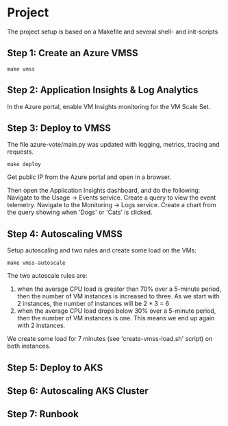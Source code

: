 # Project

The project setup is based on a Makefile and several shell- and init-scripts


## Step 1: Create an Azure VMSS

    make vmss


## Step 2: Application Insights & Log Analytics

In the Azure portal, enable VM Insights monitoring for the VM Scale Set.


## Step 3: Deploy to VMSS

The file azure-vote/main.py was updated with logging, metrics, tracing and requests.

    make deploy

Get public IP from the Azure portal and open in a browser.

Then open the Application Insights dashboard, and do the following:
Navigate to the Usage → Events service. Create a query to view the event telemetry.
Navigate to the Monitoring → Logs service. Create a chart from the query showing when 'Dogs' or 'Cats' is clicked.


## Step 4: Autoscaling VMSS

Setup autoscaling and two rules and create some load on the VMs:

    make vmss-autoscale

The two autoscale rules are:

1. when the average CPU load is greater than 70% over a 5-minute period, then the number of VM instances is increased to three. As we start with 2 instances, the number of instances will be 2 * 3 = 6
2. when the average CPU load drops below 30% over a 5-minute period, then the number of VM instances is one. This means we end up again with 2 instances.

We create some load for 7 minutes (see 'create-vmss-load.sh' script) on both instances.


## Step 5: Deploy to AKS

## Step 6: Autoscaling AKS Cluster

## Step 7: Runbook
